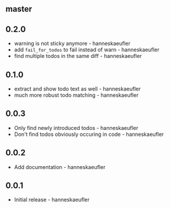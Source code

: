 ## master

## 0.2.0

* warning is not sticky anymore - hanneskaeufler
* add `fail_for_todos` to fail instead of warn - hanneskaeufler
* find multiple todos in the same diff - hanneskaeufler

## 0.1.0

* extract and show todo text as well - hanneskaeufler
* much more robust todo matching - hanneskaeufler

## 0.0.3

* Only find newly introduced todos - hanneskaeufler
* Don't find todos obviously occuring in code - hanneskaeufler

## 0.0.2

* Add documentation - hanneskaeufler

## 0.0.1

 * Initial release - hanneskaeufler
